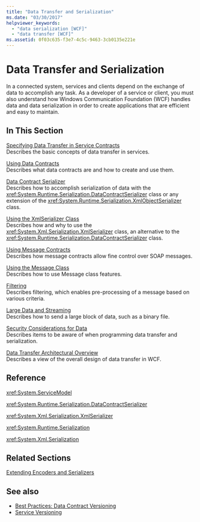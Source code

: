 ```yaml
---
title: "Data Transfer and Serialization"
ms.date: "03/30/2017"
helpviewer_keywords: 
  - "data serialization [WCF]"
  - "data transfer [WCF]"
ms.assetid: 0f03c635-f3e7-4c5c-9463-3cb0135e221e
---
```

# Data Transfer and Serialization

In a connected system, services and clients depend on the exchange of data to accomplish any task. As a developer of a service or client, you must also understand how Windows Communication Foundation (WCF) handles data and data serialization in order to create applications that are efficient and easy to maintain.  
  
## In This Section  

 [Specifying Data Transfer in Service Contracts](specifying-data-transfer-in-service-contracts.md)  
 Describes the basic concepts of data transfer in services.  
  
 [Using Data Contracts](using-data-contracts.md)  
 Describes what data contracts are and how to create and use them.  
  
 [Data Contract Serializer](data-contract-serializer.md)  
 Describes how to accomplish serialization of data with the <xref:System.Runtime.Serialization.DataContractSerializer> class or any extension of the <xref:System.Runtime.Serialization.XmlObjectSerializer> class.  
  
 [Using the XmlSerializer Class](using-the-xmlserializer-class.md)  
 Describes how and why to use the <xref:System.Xml.Serialization.XmlSerializer> class, an alternative to the <xref:System.Runtime.Serialization.DataContractSerializer> class.  
  
 [Using Message Contracts](using-message-contracts.md)  
 Describes how message contracts allow fine control over SOAP messages.  
  
 [Using the Message Class](using-the-message-class.md)  
 Describes how to use Message class features.  
  
 [Filtering](filtering.md)  
 Describes filtering, which enables pre-processing of a message based on various criteria.  
  
 [Large Data and Streaming](large-data-and-streaming.md)  
 Describes how to send a large block of data, such as a binary file.  
  
 [Security Considerations for Data](security-considerations-for-data.md)  
 Describes items to be aware of when programming data transfer and serialization.  
  
 [Data Transfer Architectural Overview](data-transfer-architectural-overview.md)  
 Describes a view of the overall design of data transfer in WCF.  
  
## Reference  

 <xref:System.ServiceModel>  
  
 <xref:System.Runtime.Serialization.DataContractSerializer>  
  
 <xref:System.Xml.Serialization.XmlSerializer>  
  
 <xref:System.Runtime.Serialization>  
  
 <xref:System.Xml.Serialization>  
  
## Related Sections  

 [Extending Encoders and Serializers](../extending/extending-encoders-and-serializers.md)  
  
## See also

- [Best Practices: Data Contract Versioning](../best-practices-data-contract-versioning.md)
- [Service Versioning](../service-versioning.md)
